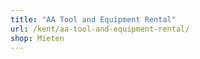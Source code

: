 ```yaml
---
title: "AA Tool and Equipment Rental"
url: /kent/aa-tool-and-equipment-rental/
shop: Mieten
---
```

